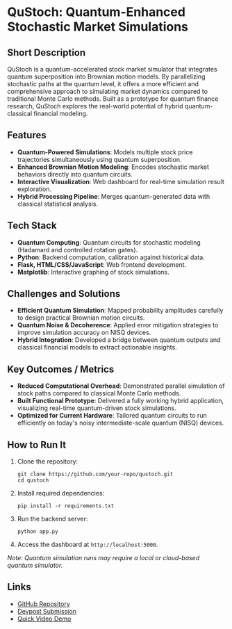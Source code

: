 # QuStoch: Quantum-Enhanced Stochastic Market Simulations

## Short Description
QuStoch is a quantum-accelerated stock market simulator that integrates quantum superposition into Brownian motion models. By parallelizing stochastic paths at the quantum level, it offers a more efficient and comprehensive approach to simulating market dynamics compared to traditional Monte Carlo methods. Built as a prototype for quantum finance research, QuStoch explores the real-world potential of hybrid quantum-classical financial modeling.

## Features
- **Quantum-Powered Simulations**: Models multiple stock price trajectories simultaneously using quantum superposition.
- **Enhanced Brownian Motion Modeling**: Encodes stochastic market behaviors directly into quantum circuits.
- **Interactive Visualization**: Web dashboard for real-time simulation result exploration.
- **Hybrid Processing Pipeline**: Merges quantum-generated data with classical statistical analysis.

## Tech Stack
- **Quantum Computing**: Quantum circuits for stochastic modeling (Hadamard and controlled rotation gates).
- **Python**: Backend computation, calibration against historical data.
- **Flask, HTML/CSS/JavaScript**: Web frontend development.
- **Matplotlib**: Interactive graphing of stock simulations.

## Challenges and Solutions
- **Efficient Quantum Simulation**: Mapped probability amplitudes carefully to design practical Brownian motion circuits.
- **Quantum Noise & Decoherence**: Applied error mitigation strategies to improve simulation accuracy on NISQ devices.
- **Hybrid Integration**: Developed a bridge between quantum outputs and classical financial models to extract actionable insights.

## Key Outcomes / Metrics
- **Reduced Computational Overhead**: Demonstrated parallel simulation of stock paths compared to classical Monte Carlo methods.
- **Built Functional Prototype**: Delivered a fully working hybrid application, visualizing real-time quantum-driven stock simulations.
- **Optimized for Current Hardware**: Tailored quantum circuits to run efficiently on today's noisy intermediate-scale quantum (NISQ) devices.

## How to Run It
1. Clone the repository:
   
       git clone https://github.com/your-repo/qustoch.git
       cd qustoch

2. Install required dependencies:
   
       pip install -r requirements.txt

3. Run the backend server:
   
       python app.py

4. Access the dashboard at `http://localhost:5000`.

*Note: Quantum simulation runs may require a local or cloud-based quantum simulator.*

## Links
- [GitHub Repository](https://github.com/VictorJimenez3/QuStoch)
- [Devpost Submission](https://devpost.com/software/qustoch) 
- [Quick Video Demo](https://www.youtube.com/watch?v=w15F0oFqkak&embeds_referring_euri=https%3A%2F%2Fdevpost.com%2F&source_ve_path=OTY3MTQ) 
